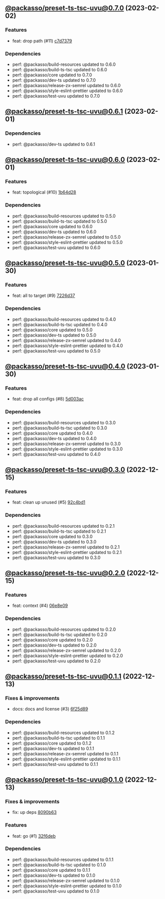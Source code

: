 ## [@packasso/preset-ts-tsc-uvu@0.7.0](https://github.com/qiwi/packasso/compare/2023.2.1-packasso.preset-ts-tsc-uvu.0.6.1-f0...2023.2.2-packasso.preset-ts-tsc-uvu.0.7.0-f0) (2023-02-02)

### Features
* feat: drop path (#11) [c7d7379](https://github.com/qiwi/packasso/commit/c7d7379b08d310faffb1f1d60d5124f1aa2535cd)

### Dependencies
* perf: @packasso/build-resources updated to 0.6.0
* perf: @packasso/build-ts-tsc updated to 0.6.0
* perf: @packasso/core updated to 0.7.0
* perf: @packasso/dev-ts updated to 0.7.0
* perf: @packasso/release-zx-semrel updated to 0.6.0
* perf: @packasso/style-eslint-prettier updated to 0.6.0
* perf: @packasso/test-uvu updated to 0.7.0

## [@packasso/preset-ts-tsc-uvu@0.6.1](https://github.com/qiwi/packasso/compare/2023.2.1-packasso.preset-ts-tsc-uvu.0.6.0-f0...2023.2.1-packasso.preset-ts-tsc-uvu.0.6.1-f0) (2023-02-01)

### Dependencies
* perf: @packasso/dev-ts updated to 0.6.1

## [@packasso/preset-ts-tsc-uvu@0.6.0](https://github.com/qiwi/packasso/compare/2023.1.30-packasso.preset-ts-tsc-uvu.0.5.0-f0...2023.2.1-packasso.preset-ts-tsc-uvu.0.6.0-f0) (2023-02-01)

### Features
* feat: topological (#10) [1b64d28](https://github.com/qiwi/packasso/commit/1b64d282a46318682bf500759d91c0fbdb8a95ab)

### Dependencies
* perf: @packasso/build-resources updated to 0.5.0
* perf: @packasso/build-ts-tsc updated to 0.5.0
* perf: @packasso/core updated to 0.6.0
* perf: @packasso/dev-ts updated to 0.6.0
* perf: @packasso/release-zx-semrel updated to 0.5.0
* perf: @packasso/style-eslint-prettier updated to 0.5.0
* perf: @packasso/test-uvu updated to 0.6.0

## [@packasso/preset-ts-tsc-uvu@0.5.0](https://github.com/qiwi/packasso/compare/2023.1.30-packasso.preset-ts-tsc-uvu.0.4.0-f0...2023.1.30-packasso.preset-ts-tsc-uvu.0.5.0-f0) (2023-01-30)

### Features
* feat: all to target (#9) [7226d37](https://github.com/qiwi/packasso/commit/7226d37332bcc2df4bf1236704f283b473f30bc3)

### Dependencies
* perf: @packasso/build-resources updated to 0.4.0
* perf: @packasso/build-ts-tsc updated to 0.4.0
* perf: @packasso/core updated to 0.5.0
* perf: @packasso/dev-ts updated to 0.5.0
* perf: @packasso/release-zx-semrel updated to 0.4.0
* perf: @packasso/style-eslint-prettier updated to 0.4.0
* perf: @packasso/test-uvu updated to 0.5.0

## [@packasso/preset-ts-tsc-uvu@0.4.0](https://github.com/qiwi/packasso/compare/2022.12.15-packasso.preset-ts-tsc-uvu.0.3.0-f0...2023.1.30-packasso.preset-ts-tsc-uvu.0.4.0-f0) (2023-01-30)

### Features
* feat: drop all configs (#8) [5d003ac](https://github.com/qiwi/packasso/commit/5d003ac6bd4feb8d26207aaa594af03f79080c97)

### Dependencies
* perf: @packasso/build-resources updated to 0.3.0
* perf: @packasso/build-ts-tsc updated to 0.3.0
* perf: @packasso/core updated to 0.4.0
* perf: @packasso/dev-ts updated to 0.4.0
* perf: @packasso/release-zx-semrel updated to 0.3.0
* perf: @packasso/style-eslint-prettier updated to 0.3.0
* perf: @packasso/test-uvu updated to 0.4.0

## [@packasso/preset-ts-tsc-uvu@0.3.0](https://github.com/qiwi/packasso/compare/2022.12.15-packasso.preset-ts-tsc-uvu.0.2.0-f0...2022.12.15-packasso.preset-ts-tsc-uvu.0.3.0-f0) (2022-12-15)

### Features
* feat: clean up unused (#5) [92c4bd1](https://github.com/qiwi/packasso/commit/92c4bd1174215a1de46b4361ef523d2885ef4090)

### Dependencies
* perf: @packasso/build-resources updated to 0.2.1
* perf: @packasso/build-ts-tsc updated to 0.2.1
* perf: @packasso/core updated to 0.3.0
* perf: @packasso/dev-ts updated to 0.3.0
* perf: @packasso/release-zx-semrel updated to 0.2.1
* perf: @packasso/style-eslint-prettier updated to 0.2.1
* perf: @packasso/test-uvu updated to 0.3.0

## [@packasso/preset-ts-tsc-uvu@0.2.0](https://github.com/qiwi/packasso/compare/2022.12.13-packasso.preset-ts-tsc-uvu.0.1.1-f0...2022.12.15-packasso.preset-ts-tsc-uvu.0.2.0-f0) (2022-12-15)

### Features
* feat: context (#4) [06e8e09](https://github.com/qiwi/packasso/commit/06e8e09822bb3a6dc75724ddfc37346e66738d81)

### Dependencies
* perf: @packasso/build-resources updated to 0.2.0
* perf: @packasso/build-ts-tsc updated to 0.2.0
* perf: @packasso/core updated to 0.2.0
* perf: @packasso/dev-ts updated to 0.2.0
* perf: @packasso/release-zx-semrel updated to 0.2.0
* perf: @packasso/style-eslint-prettier updated to 0.2.0
* perf: @packasso/test-uvu updated to 0.2.0

## [@packasso/preset-ts-tsc-uvu@0.1.1](https://github.com/qiwi/packasso/compare/2022.12.13-packasso.preset-ts-tsc-uvu.0.1.0-f0...2022.12.13-packasso.preset-ts-tsc-uvu.0.1.1-f0) (2022-12-13)

### Fixes & improvements
* docs: docs and license (#3) [6f25d89](https://github.com/qiwi/packasso/commit/6f25d89ef23c3d2aeaf22f6e96418d46fccad5c2)

### Dependencies
* perf: @packasso/build-resources updated to 0.1.2
* perf: @packasso/build-ts-tsc updated to 0.1.1
* perf: @packasso/core updated to 0.1.2
* perf: @packasso/dev-ts updated to 0.1.1
* perf: @packasso/release-zx-semrel updated to 0.1.1
* perf: @packasso/style-eslint-prettier updated to 0.1.1
* perf: @packasso/test-uvu updated to 0.1.1

## [@packasso/preset-ts-tsc-uvu@0.1.0](https://github.com/qiwi/packasso/compare/undefined...2022.12.13-packasso.preset-ts-tsc-uvu.0.1.0-f0) (2022-12-13)

### Fixes & improvements
* fix: up deps [8090b63](https://github.com/qiwi/packasso/commit/8090b63b46a0cf4ede63a3336933624ccd0e3bf6)

### Features
* feat: go (#1) [32f6deb](https://github.com/qiwi/packasso/commit/32f6deb5beb4461c3aef00cb55f460ed9e4c9790)

### Dependencies
* perf: @packasso/build-resources updated to 0.1.1
* perf: @packasso/build-ts-tsc updated to 0.1.0
* perf: @packasso/core updated to 0.1.1
* perf: @packasso/dev-ts updated to 0.1.0
* perf: @packasso/release-zx-semrel updated to 0.1.0
* perf: @packasso/style-eslint-prettier updated to 0.1.0
* perf: @packasso/test-uvu updated to 0.1.0
